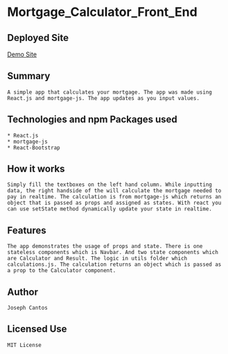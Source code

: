 # Mortgage_Calculator_Front_End

## Deployed Site
 
   [Demo Site](https://mortgage-calculator-fe-react.herokuapp.com/)

## Summary 

    A simple app that calculates your mortgage. The app was made using React.js and mortgage-js. The app updates as you input values.

## Technologies and npm Packages used
    * React.js
    * mortgage-js
    * React-Bootstrap
## How it works
    
    Simply fill the textboxes on the left hand column. While inputting data, the right handside of the will calculate the mortgage needed to pay in realtime. The calculation is from mortgage-js which returns an object that is passed as props and assigned as states. With react you can use setState method dynamically update your state in realtime.

## Features

    The app demonstrates the usage of props and state. There is one stateless components which is Navbar. And two state components which are Calculator and Result. The logic in utils folder which calculations.js. The calculation returns an object which is passed as a prop to the Calculator component.

## Author 

    Joseph Cantos

## Licensed Use
    MIT License
